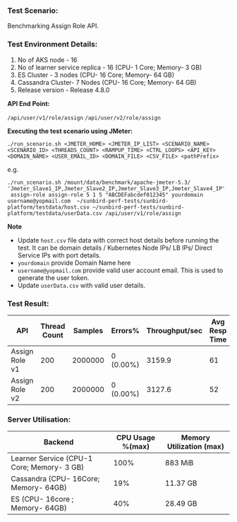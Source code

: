 ### Test Scenario:

Benchmarking Assign Role API.

### Test Environment Details:
1. No of AKS node - 16
2. No of learner service replica - 16 (CPU- 1 Core; Memory- 3 GB)
4. ES Cluster - 3 nodes (CPU- 16 Core; Memory- 64 GB)
5. Cassandra Cluster- 7 Nodes (CPU- 16 Core; Memory- 64 GB)
6. Release version - Release 4.8.0

**API End Point:** 

`/api/user/v1/role/assign`
`/api/user/v2/role/assign`


**Executing the test scenario using JMeter:**

```./run_scenario.sh <JMETER_HOME> <JMETER_IP_LIST> <SCENARIO_NAME> <SCENARIO_ID> <THREADS_COUNT> <RAMPUP_TIME> <CTRL_LOOPS> <API_KEY> <DOMAIN_NAME> <USER_EMAIL_ID> <DOMAIN_FILE> <CSV_FILE> <pathPrefix> ```

e.g.  

```./run_scenario.sh /mount/data/benchmark/apache-jmeter-5.3/ 'Jmeter_Slave1_IP,Jmeter_Slave2_IP,Jmeter_Slave3_IP,Jmeter_Slave4_IP'  assign-role assign-role 5 1 5 "ABCDEFabcdef012345" yourdomain username@yopmail.com  ~/sunbird-perf-tests/sunbird-platform/testdata/host.csv ~/sunbird-perf-tests/sunbird-platform/testdata/userData.csv /api/user/v1/role/assign```

**Note**
- Update `host.csv` file data with correct host details before running the test. It can be domain details / Kubernetes Node IPs/ LB IPs/ Direct Service IPs with port details.
- `yourdomain` provide Domain Name here 
- `username@yopmail.com` provide valid user account email. This is used to generate the user token.
- Update `userData.csv` with valid user details.

### Test Result:


| API           | Thread Count  | Samples  | Errors%   | Throughput/sec  |Avg Resp Time  |   95th pct  |  99th pct   |
| ------------- | ------------- | -------- | --------- | --------------- |---------------|-------------|-------------|
| Assign Role v1  | 200           | 2000000   | 0 (0.00%) | 3159.9        |   61         |      110    |  191       |
| Assign Role v2  | 200           | 2000000   | 0 (0.00%) | 3127.6        |   52         |      112    |  197       |

### Server Utilisation:
| Backend          | CPU Usage %(max) | Memory Utilization (max) |
| ------------- | ------------- |------------- |
| Learner Service (CPU-1 Core; Memory- 3 GB)  |100% |883 MiB |
| Cassandra (CPU- 16Core; Memory- 64GB)|  19% | 11.37 GB |
| ES (CPU- 16core ; Memory- 64GB)|40% |28.49 GB|
